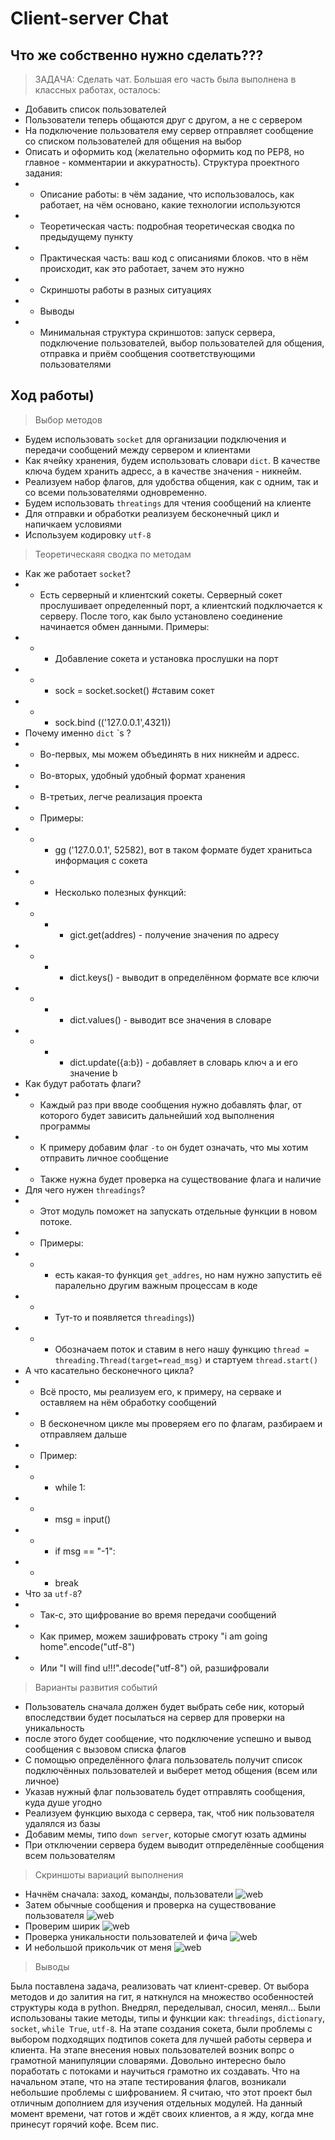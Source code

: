 # Client-server Chat

##  Что же собственно нужно сделать???
> ЗАДАЧА:
Сделать чат. Большая его часть была выполнена в классных работах, осталось:
+  Добавить список пользователей 
+  Пользователи теперь общаются друг с другом, а не с сервером 
+  На подключение пользователя ему сервер отправляет сообщение со списком пользователей для общения на выбор 
+  Описать и оформить код (желательно оформить код по PEP8, но главное - комментарии и аккуратность). Структура проектного задания: 
+ +  Описание работы: в чём задание, что использовалось, как работает, на чём основано, какие технологии используются 
+ +  Теоретическая часть: подробная теоретическая сводка по предыдущему пункту 
+ +  Практическая часть: ваш код с описаниями блоков. что в нём происходит, как это работает, зачем это нужно 
+ +  Скриншоты работы в разных ситуациях 
+ +  Выводы  
+ +  Минимальная структура скриншотов:  запуск сервера, подключение пользователей, выбор пользователей для общения, отправка и приём сообщения соответствующими пользователями


## Ход работы)

> Выбор методов

+ Будем использовать `socket` для организации подключения и передачи сообщений между сервером и клиентами
+ Как ячейку хранения, будем использовать словари `dict`. В качестве ключа будем хранить адресс, а в качестве значения - никнейм.
+ Реализуем набор флагов, для удобства общения, как с одним, так и со всеми пользователями одновременно.
+ Будем использовать `threatings` для чтения сообщений на клиенте
+ Для отправки и обработки реализуем бесконечный цикл и напичкаем условиями
+ Используем кодировку `utf-8`

> Теоретическаяя сводка по методам
+ Как же работает `socket`?
+ + Есть серверный и клиентский сокеты. Серверный сокет прослушивает определенный порт, а клиентский подключается к серверу. После того, как было установлено соединение начинается обмен данными. Примеры:
+ + + Добавление сокета и установка прослушки на порт
+ + + sock = socket.socket() #ставим сокет
+ + + sock.bind (('127.0.0.1',4321))
+ Почему именно `dict` `s ?
+ + Во-первых, мы можем объединять в них никнейм и адресс.
+ + Во-вторых, удобный удобный формат хранения
+ + В-третьих, легче реализация проекта
+ + Примеры:
+ + + gg ('127.0.0.1', 52582), вот в таком формате будет хранитьса информация с сокета
+ + + Несколько полезных функций: 
+ + + + gict.get(addres) - получение значения по адресу
+ + + + dict.keys() - выводит в определённом формате все ключи
+ + + + dict.values() - выводит все значения в словаре
+ + + + dict.update({a:b}) - добавляет в словарь ключ a и его значение b
+ Как будут работать флаги?
+ + Каждый раз при вводе сообщения нужно добавлять флаг, от которого будет зависить дальнейший ход выполнения программы
+ + К примеру добавим флаг `-to` он будет означать, что мы хотим отправить личное сообщение
+ + Также нужна будет проверка на существование флага и наличие
+ Для чего нужен `threadings`?
+ + Этот модуль поможет на запускать отдельные функции в новом потоке.
+ + Примеры:
+ + + есть какая-то функция `get_addres`, но нам нужно запустить её паралельно другим важным процессам в коде
+ + + Тут-то и появляется `threadings`)) 
+ + + Обозначаем поток и ставим в него нашу функцию `thread = threading.Thread(target=read_msg)` и стартуем `thread.start()`
+ А что касательно бесконечного цикла?
+ + Всё просто, мы реализуем его, к примеру, на серваке и оставляем на нём обработку сообщений
+ + В бесконечном цикле мы проверяем его по флагам, разбираем и отправляем дальше
+ + Пример:
+ + + while 1:
+ + + msg = input()
+ + + if msg == "-1":
+ + +  break
+ Что за `utf-8`? 
+ + Так-с, это щифрование во время передачи сообщений
+ + Как пример, можем зашифровать строку "i am going home".encode("utf-8")
+ + Или "I will find u!!!".decode("utf-8") ой, разшифровали

> Варианты развития событий

+ Пользователь сначала должен будет выбрать себе ник, который впоследствии будет посылаться на сервер для проверки на уникальность
+ после этого будет сообщение, что подключение успешно и вывод сообщения с вызовом списка флагов
+ С помощью определённого флага пользователь получит список подключённых пользователей и выберет метод общения (всем или личное)
+ Указав нужный флаг пользователь будет отправлять сообщения, куда душе угодно
+ Реализуем функцию выхода с сервера, так, чтоб ник пользователя удалялся из базы
+ Добавим мемы, типо `down server`, которые смогут юзать админы
+ При отключении сервера будем выводит отпределённые сообщения всем пользователям

> Скриншоты вариаций выполнения

+ Начнём сначала: заход, команды, пользователи
![web](https://github.com/MrRunix/Client-server-chat/blob/main/screenshots/%D0%BF%D1%80%D0%B8%D0%BC%D0%B5%D1%801.png)
+ Затем обычные сообщения и проверка на существование пользователя
![web](https://github.com/MrRunix/Client-server-chat/blob/main/screenshots/%D0%BF%D1%80%D0%B8%D0%BC%D0%B5%D1%802.png)
+ Проверим ширик
![web](https://github.com/MrRunix/Client-server-chat/blob/main/screenshots/%D0%BF%D1%80%D0%B8%D0%BC%D0%B5%D1%803.png)
+ Проверка уникальности пользователей и фича
![web](https://github.com/MrRunix/Client-server-chat/blob/main/screenshots/%D0%BF%D1%80%D0%B8%D0%BC%D0%B5%D1%80_down.png)
+ И небольшой прикольчик от меня
![web](https://github.com/MrRunix/Client-server-chat/blob/main/screenshots/%D0%BF%D1%80%D0%BC%D0%B5%D1%804.png)

> Выводы

Была поставлена задача, реализовать чат клиент-сревер. От выбора методов и до залития на гит, я наткнулся на множество особенностей структуры кода в python. Внедрял, переделывал, сносил, менял...  Были использованы такие методы, типы и функции как: `threadings`, `dictionary`, `socket`, `while True`, `utf-8`. На этапе создания сокета, были проблемы с выбором подходящих подтипов сокета для лучшей работы сервера и клиента. На этапе внесения новых пользователей возник вопрс о грамотной манипуляции словарями. Довольно интересно было поработать с потоками и научиться грамотно их создавать. Что на начальном этапе, что на этапе тестирования флагов, возникали небольшие проблемы с шифрованием. Я считаю, что этот проект был отличным дополнием для изучения отдельных модулей. На данный момент времени, чат готов и ждёт своих клиентов, а я жду, когда мне принесут горячий кофе. Всем пис.